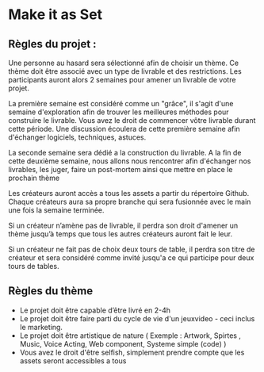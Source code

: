 # Make it as Set

## Règles du projet :

Une personne au hasard sera sélectionné afin de choisir un thème.
Ce thème doit être associé avec un type de livrable et des restrictions.
Les participants auront alors 2 semaines pour amener un livrable de votre projet.

La première semaine est considéré comme un "grâce", il s'agit d'une semaine d'exploration afin de trouver les meilleures méthodes pour construire le livrable.
Vous avez le droit de commencer vôtre livrable durant cette période.
Une discussion écoulera de cette première semaine afin d'échanger logiciels, techniques, astuces.

La seconde semaine sera dédié a la construction du livrable.
A la fin de cette deuxième semaine, nous allons nous rencontrer afin d'échanger nos livrables, les juger, faire un post-mortem ainsi que mettre en place le prochain thème

Les créateurs auront accès a tous les assets a partir du répertoire Github.
Chaque créateurs aura sa propre branche qui sera fusionnée avec le main une fois la semaine terminée.

Si un créateur n’amène pas de livrable, il perdra son droit d'amener un thème jusqu’à temps que tous les autres créateurs auront fait le leur.

Si un créateur ne fait pas de choix deux tours de table, il perdra son titre de créateur et sera considéré comme invité jusqu'a ce qui participe pour deux tours de tables.

## Règles du thème
* Le projet doit être capable d’être livré en 2-4h
* Le projet doit être faire parti du cycle de vie d'un jeuxvideo - ceci inclus le marketing.
* Le projet doit être artistique de nature ( Exemple : Artwork, Spirtes , Music, Voice Acting, Web component, Systeme simple (code) )
* Vous avez le droit d'être selfish, simplement prendre compte que les assets seront accessibles a tous